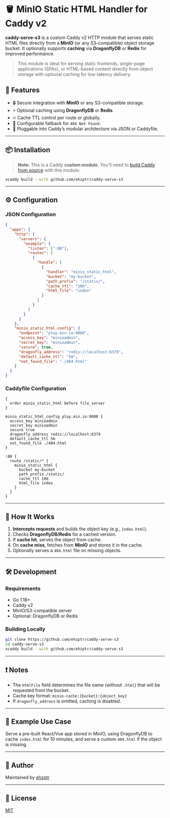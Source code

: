 # 🪣 MinIO Static HTML Handler for Caddy v2

**caddy-serve-s3** is a custom Caddy v2 HTTP module that serves static HTML files directly from a **MinIO** (or any S3-compatible) object storage bucket. It optionally supports **caching** via **DragonflyDB** or **Redis** for improved performance.

> This module is ideal for serving static frontends, single-page applications (SPAs), or HTML-based content directly from object storage with optional caching for low-latency delivery.

## 🚀 Features

* 🔒 Secure integration with **MinIO** or any S3-compatible storage.
* ⚡ Optional caching using **DragonflyDB** or **Redis**.
* 🔥 Cache TTL control per route or globally.
* 📂 Configurable fallback for `404 Not Found`.
* 🧩 Pluggable into Caddy’s modular architecture via JSON or Caddyfile.

---

## 📦 Installation

> **Note:** This is a Caddy **custom module**. You'll need to [build Caddy from source](https://caddyserver.com/docs/build#xcaddy) with this module:

```bash
xcaddy build --with github.com/ehzptr/caddy-serve-s3
```

---

## ⚙️ Configuration

### JSON Configuration

```json
{
  "apps": {
    "http": {
      "servers": {
        "example": {
          "listen": [":80"],
          "routes": [
            {
              "handle": [
                {
                  "handler": "minio_static_html",
                  "bucket": "my-bucket",
                  "path_prefix": "/static/",
                  "cache_ttl": "10m",
                  "html_file": "index"
                }
              ]
            }
          ]
        }
      }
    },
    "minio_static_html.config": {
      "endpoint": "play.min.io:9000",
      "access_key": "minioadmin",
      "secret_key": "minioadmin",
      "secure": true,
      "dragonfly_address": "redis://localhost:6379",
      "default_cache_ttl": "5m",
      "not_found_file": "./404.html"
    }
  }
}
```

### Caddyfile Configuration

```caddyfile
{
  order minio_static_html before file_server
}

minio_static_html_config play.min.io:9000 {
  access_key minioadmin
  secret_key minioadmin
  secure true
  dragonfly_address redis://localhost:6379
  default_cache_ttl 5m
  not_found_file ./404.html
}

:80 {
  route /static/* {
    minio_static_html {
      bucket my-bucket
      path_prefix /static/
      cache_ttl 10m
      html_file index
    }
  }
}
```

---

## 🧠 How It Works

1. **Intercepts requests** and builds the object key (e.g., `index.html`).
2. Checks **DragonflyDB/Redis** for a cached version.
3. If **cache hit**, serves the object from cache.
4. On **cache miss**, fetches from **MinIO** and stores it in the cache.
5. Optionally serves a `404.html` file on missing objects.

---

## 🛠️ Development

### Requirements

* Go 1.18+
* Caddy v2
* MinIO/S3-compatible server
* Optional: DragonflyDB or Redis

### Building Locally

```bash
git clone https://github.com/ehzptr/caddy-serve-s3
cd caddy-serve-s3
xcaddy build --with github.com/ehzptr/caddy-serve-s3
```

---

## ❗ Notes

* The `HtmlFile` field determines the file name (without `.html`) that will be requested from the bucket.
* Cache key format: `minio-cache:{bucket}:{object_key}`
* If `dragonfly_address` is omitted, caching is disabled.

---

## 🧪 Example Use Case

Serve a pre-built React/Vue app stored in MinIO, using DragonflyDB to cache `index.html` for 10 minutes, and serve a custom `404.html` if the object is missing.

---

## 👤 Author

Maintained by [ehzptr](https://github.com/ehzptr)

---

## 📝 License

[MIT](./LICENSE)
